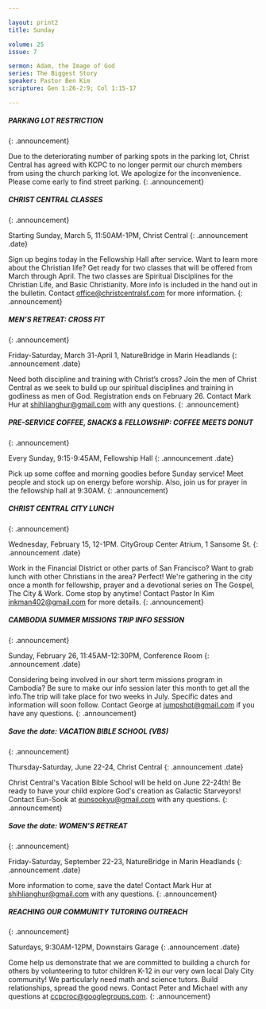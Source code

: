 ```yaml
---

layout: print2
title: Sunday

volume: 25
issue: 7

sermon: Adam, the Image of God
series: The Biggest Story
speaker: Pastor Ben Kim
scripture: Gen 1:26-2:9; Col 1:15-17

---
```


##### PARKING LOT RESTRICTION
{: .announcement}

Due to the deteriorating number of parking spots in the parking lot, Christ Central has agreed with KCPC to no longer permit our church members from using the church parking lot. We apologize for the inconvenience. Please come early to find street parking. 
{: .announcement}


##### CHRIST CENTRAL CLASSES
{: .announcement}

Starting Sunday, March 5, 11:50AM-1PM, Christ Central
{: .announcement .date}

Sign up begins today in the Fellowship Hall after service. 
Want to learn more about the Christian life? Get ready for two classes that will be offered from March through April. The two classes are Spiritual Disciplines for the Christian Life, and Basic Christianity. More info is included in the hand out in the bulletin. Contact office@christcentralsf.com for more information. 
{: .announcement}

##### MEN’S RETREAT: CROSS FIT
{: .announcement}

Friday-Saturday, March 31-April 1, NatureBridge in Marin Headlands
{: .announcement .date}

Need both discipline and training with Christ’s cross? Join the men of Christ Central as we seek to build up our spiritual disciplines and training in godliness as men of God. Registration ends on February 26. Contact Mark Hur at shihlianghur@gmail.com with any questions.
{: .announcement}

##### PRE-SERVICE COFFEE, SNACKS & FELLOWSHIP: COFFEE MEETS DONUT
{: .announcement}

Every Sunday, 9:15-9:45AM, Fellowship Hall
{: .announcement .date}

Pick up some coffee and morning goodies before Sunday service! Meet people and stock up on energy before worship. Also, join us for prayer in the fellowship hall at 9:30AM.
{: .announcement}

##### CHRIST CENTRAL CITY LUNCH
{: .announcement}

Wednesday, February 15, 12-1PM. CityGroup Center Atrium, 1 Sansome St.
{: .announcement .date}

Work in the Financial District or other parts of San Francisco? Want to grab lunch with other Christians in the area? Perfect! We're gathering in the city once a month for fellowship, prayer and a devotional series on The Gospel, The City & Work. Come stop by anytime! Contact Pastor In Kim inkman402@gmail.com for more details.
{: .announcement}

##### CAMBODIA SUMMER MISSIONS TRIP INFO SESSION
{: .announcement}

Sunday, February 26, 11:45AM-12:30PM, Conference Room
{: .announcement .date}

Considering being involved in our short term missions program in Cambodia? Be sure to make our info session later this month to get all the info.The trip will take place for two weeks in July. Specific dates and information will soon follow.  Contact George at jumpshot@gmail.com if you have any questions.
{: .announcement}

##### Save the date: VACATION BIBLE SCHOOL (VBS)
{: .announcement}

Thursday-Saturday, June 22-24, Christ Central
{: .announcement .date}

Christ Central's Vacation Bible School will be held on June 22-24th!  Be ready to have your child explore God's creation as Galactic Starveyors! Contact Eun-Sook at eunsookyu@gmail.com with any questions.
{: .announcement}

##### Save the date: WOMEN’S RETREAT
{: .announcement}

Friday-Saturday, September 22-23, NatureBridge in Marin Headlands
{: .announcement .date}

More information to come, save the date! Contact Mark Hur at shihlianghur@gmail.com with any questions.
{: .announcement}

##### REACHING OUR COMMUNITY TUTORING OUTREACH
{: .announcement}

Saturdays, 9:30AM-12PM, Downstairs Garage
{: .announcement .date}

Come help us demonstrate that we are committed to building a church for others by volunteering to tutor children K-12 in our very own local Daly City community! We particularly need math and science tutors. Build relationships, spread the good news. Contact Peter and Michael with any questions at ccpcroc@googlegroups.com.
{: .announcement}